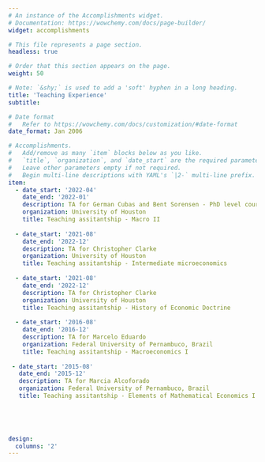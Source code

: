 ```yaml
---
# An instance of the Accomplishments widget.
# Documentation: https://wowchemy.com/docs/page-builder/
widget: accomplishments

# This file represents a page section.
headless: true

# Order that this section appears on the page.
weight: 50

# Note: `&shy;` is used to add a 'soft' hyphen in a long heading.
title: 'Teaching Experience'
subtitle:

# Date format
#   Refer to https://wowchemy.com/docs/customization/#date-format
date_format: Jan 2006

# Accomplishments.
#   Add/remove as many `item` blocks below as you like.
#   `title`, `organization`, and `date_start` are the required parameters.
#   Leave other parameters empty if not required.
#   Begin multi-line descriptions with YAML's `|2-` multi-line prefix.
item:
  - date_start: '2022-04'
    date_end: '2022-01'
    description: TA for German Cubas and Bent Sorensen - PhD level course
    organization: University of Houston
    title: Teaching assitantship - Macro II
    
  - date_start: '2021-08'
    date_end: '2022-12'
    description: TA for Christopher Clarke
    organization: University of Houston
    title: Teaching assitantship - Intermediate microeconomics 
    
  - date_start: '2021-08'
    date_end: '2022-12'
    description: TA for Christopher Clarke
    organization: University of Houston
    title: Teaching assitantship - History of Economic Doctrine 
 
  - date_start: '2016-08'
    date_end: '2016-12'
    description: TA for Marcelo Eduardo
    organization: Federal University of Pernambuco, Brazil
    title: Teaching assitantship - Macroeconomics I
 
 - date_start: '2015-08'
   date_end: '2015-12'
   description: TA for Marcia Alcoforado
   organization: Federal University of Pernambuco, Brazil
   title: Teaching assitantship - Elements of Mathematical Economics I

 
    


design:
  columns: '2'
---
```


